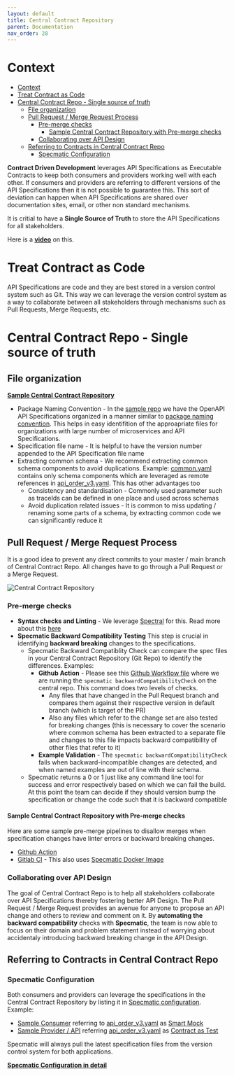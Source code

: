 ```yaml
---
layout: default
title: Central Contract Repository
parent: Documentation
nav_order: 28
---
```


# Context

- [Context](#context)
- [Treat Contract as Code](#treat-contract-as-code)
- [Central Contract Repo - Single source of truth](#central-contract-repo---single-source-of-truth)
  - [File organization](#file-organization)
  - [Pull Request / Merge Request Process](#pull-request--merge-request-process)
    - [Pre-merge checks](#pre-merge-checks)
      - [Sample Central Contract Repository with Pre-merge checks](#sample-central-contract-repository-with-pre-merge-checks)
    - [Collaborating over API Design](#collaborating-over-api-design)
  - [Referring to Contracts in Central Contract Repo](#referring-to-contracts-in-central-contract-repo)
    - [Specmatic Configuration](#specmatic-configuration)

**Contract Driven Development** leverages API Specifications as Executable Contracts to keep both consumers and providers working well with each other. If consumers and providers are referring to different versions of the API Specifications then it is not possible to guarantee this. This sort of deviation can happen when API Specifications are shared over documentation sites, email, or other non standard mechanisms.

It is critial to have a **Single Source of Truth** to store the API Specifications for all stakeholders.

Here is a **[video](https://youtu.be/U5Agz-mvYIU?t=1827)** on this.

# Treat Contract as Code

API Specifications are code and they are best stored in a version control system such as Git. This way we can leverage the version control system as a way to collaborate between all stakeholders through mechanisms such as Pull Requests, Merge Requests, etc.

# Central Contract Repo - Single source of truth

## File organization

**[Sample Central Contract Repository](https://github.com/znsio/specmatic-order-contracts)**

* Package Naming Convention - In the [sample repo](https://github.com/znsio/specmatic-order-contracts) we have the OpenAPI API Specifications organized in a manner similar to [package naming convention](https://github.com/znsio/specmatic-order-contracts). This helps in easy identifition of the approapriate files for organizations with large number of microservices and API Specifications.
* Specification file name - It is helpful to have the version number appended to the API Specification file name
* Extracting common schema - We recommend extracting common schema components to avoid duplications. Example: [common.yaml](https://github.com/znsio/specmatic-order-contracts/blob/main/io/specmatic/examples/store/openapi/common.yaml) contains only schema components which are leveraged as remote references in [api_order_v3.yaml](https://github.com/znsio/specmatic-order-contracts/blob/main/io/specmatic/examples/store/openapi/api_order_v3.yaml). This has other advantages too
  * Consistency and standardisation - Commonly used parameter such as traceIds can be defined in one place and used across schemas
  * Avoid duplication related issues - It is common to miss updating / renaming some parts of a schema, by extracting common code we can significantly reduce it

## Pull Request / Merge Request Process

It is a good idea to prevent any direct commits to your master / main branch of Central Contract Repo. All changes have to go through a Pull Request or a Merge Request.

<img alt="Central Contract Repository" src="https://specmatic.in/wp-content/uploads/2022/09/Treat-Contract-as-Code.png" />

### Pre-merge checks

* **Syntax checks and Linting** - We leverage [Spectral](https://stoplight.io/open-source/spectral) for this. Read more about this [here](https://github.com/znsio/specmatic-order-contracts#linting)
* **Specmatic Backward Compatibility Testing** This step is crucial in identifying **backward breaking** changes to the specifications.
  * Specmatic Backward Compatiblity Check can compare the spec files in your Central Contract Repository (Git Repo) to identify the differences. Examples:
    * **Github Action** -  Please see this [Github Workflow file](https://github.com/znsio/specmatic-order-contracts/blob/main/.github/workflows/pull_request_merge_checks.yaml) where we are running the `specmatic backwardCompatibilityCheck` on the central repo. This command does two levels of checks.
      * Any files that have changed in the Pull Request branch and compares them against their respective version in default branch (which is target of the PR)
      * Also any files which refer to the change set are also tested for breaking changes (this is necessary to cover the scenario where common schema has been extracted to a separate file and changes to this file impacts backward compatibility of other files that refer to it)
    * **Example Validation** - The `specmatic backwardCompatibilityCheck` fails when backward-incompatible changes are detected, and when named examples are out of line with their schema.
  * Specmatic returns a 0 or 1 just like any command line tool for success and error respectively based on which we can fail the build. At this point the team can decide if they should version bump the specification or change the code such that it is backward compatible

#### Sample Central Contract Repository with Pre-merge checks
 Here are some sample pre-merge pipelines to disallow merges when specification changes have linter errors or backward breaking changes.

- [Github Action](https://github.com/znsio/specmatic-order-contracts)
- [Gitlab CI](https://gitlab.com/znsio/contract-driven-development/central-contract-repository) - This also uses [Specmatic Docker Image](https://hub.docker.com/r/znsio/specmatic)

### Collaborating over API Design

The goal of Central Contract Repo is to help all stakeholders collaborate over API Specifications thereby fostering better API Design. The Pull Request / Merge Request provides an avenue for anyone to propose an API change and others to review and comment on it. By **automating the backward compatibility** checks with **Specmatic**, the team is now able to focus on their domain and problem statement instead of worrying about accidentaly introducing backward breaking change in the API Design.

## Referring to Contracts in Central Contract Repo

### Specmatic Configuration

Both consumers and providers can leverage the specifications in the Central Contract Repository by listing it in [Specmatic configuration](https://specmatic.in/documentation/configuration.html). Example:
* [Sample Consumer](https://github.com/znsio/specmatic-order-bff-java) referring to [api_order_v3.yaml](https://github.com/znsio/specmatic-order-contracts/blob/main/io/specmatic/examples/store/openapi/api_order_v3.yaml) as [Smart Mock](https://github.com/znsio/specmatic-order-bff-java/blob/main/specmatic.yaml)
* [Sample Provider / API](https://github.com/znsio/specmatic-order-api-java) referring [api_order_v3.yaml](https://github.com/znsio/specmatic-order-contracts/blob/main/io/specmatic/examples/store/openapi/api_order_v3.yaml) as [Contract as Test](https://github.com/znsio/specmatic-order-api-java/blob/main/specmatic.yaml)

Specmatic will always pull the latest specification files from the version control system for both applications.

[**Specmatic Configuration in detail**](/documentation/configuration.html)
